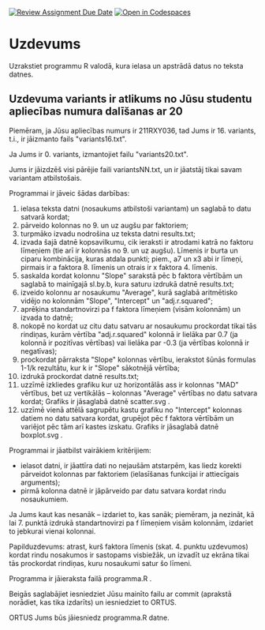 [![Review Assignment Due Date](https://classroom.github.com/assets/deadline-readme-button-22041afd0340ce965d47ae6ef1cefeee28c7c493a6346c4f15d667ab976d596c.svg)](https://classroom.github.com/a/rq8z89eH)
[![Open in Codespaces](https://classroom.github.com/assets/launch-codespace-2972f46106e565e64193e422d61a12cf1da4916b45550586e14ef0a7c637dd04.svg)](https://classroom.github.com/open-in-codespaces?assignment_repo_id=19110297)
# Uzdevums
 Uzrakstiet programmu R valodā, kura ielasa un apstrādā datus no teksta datnes.

## Uzdevuma variants ir atlikums no Jūsu studentu apliecības numura dalīšanas ar 20
 Piemēram, ja Jūsu apliecības numurs ir 211RXY036, tad Jums ir 16. variants, t.i., ir jāizmanto fails "variants16.txt".

 Ja Jums ir 0. variants, izmantojiet failu "variants20.txt".
 
 Jums ir jāizdzēš visi pārējie faili variantsNN.txt, un ir jāatstāj tikai savam variantam atbilstošais.

 Programmai ir jāveic šādas darbības:
 1. ielasa teksta datni (nosaukums atbilstoši variantam) un saglabā to datu satvarā kordat;
 2. pārveido kolonnas no 9. un uz augšu par faktoriem;
 3. turpmāko izvadu nodrošina uz teksta datni results.txt;
 4. izvada šajā datnē kopsavilkumu, cik ieraksti ir atrodami katrā no faktoru līmeņiem (tie arī ir kolonnās no 9. un uz augšu).
   Līmenis ir burta un ciparu kombinācija, kuras atdala punkti; piem., a7 un x3 abi ir līmeņi, pirmais ir a faktora 8. līmenis un otrais ir x faktora 4. līmenis.
 5. saskalda kordat kolonnu "Slope" sarakstā pēc b faktora vērtībām un saglabā to mainīgajā sl.by.b, kura saturu izdrukā datnē results.txt;
 6. izveido kolonnu ar nosaukumu "Average", kurā saglabā aritmētisko vidējo no kolonnām "Slope", "Intercept" un "adj.r.squared";
 7. aprēķina standartnovirzi pa f faktora līmeņiem (visām kolonnām) un izvada to datnē;
 8. nokopē no kordat uz citu datu satvaru ar nosaukumu prockordat tikai tās rindiņas, kurām vērtība "adj.r.squared" kolonnā ir lielāka par 0.7 (ja kolonnā ir pozitīvas vērtības) vai lielāka par -0.3 (ja vērtības kolonnā ir negatīvas);
 9. prockordat pārraksta "Slope" kolonnas vērtību, ierakstot šūnās formulas 1-1/k rezultātu, kur k ir "Slope" sākotnējā vērtība;
 10. izdrukā prockordat datnē results.txt;
 11. uzzīmē izkliedes grafiku kur uz horizontālās ass ir kolonnas "MAD" vērtībus, bet uz vertikālās – kolonnas "Average" vērtības no datu satvara kordat;
     Grafiks ir jāsaglabā datnē scatter.svg .
 13. uzzīmē vienā attēlā sagrupētu kastu grafiku no "Intercept" kolonnas datiem no datu satvara kordat, grupējot pēc f faktora vērtībām un variējot pēc tām arī kastes izskatu.
     Grafiks ir jāsaglabā datnē boxplot.svg .
 
 Programmai ir jāatbilst vairākiem kritērijiem:
 * ielasot datni, ir jāattīra dati no nejaušām atstarpēm, kas liedz korekti pārveidot kolonnas par faktoriem (ielasīšanas funkcijai ir attiecīgais arguments);
 * pirmā kolonna datnē ir jāpārveido par datu satvara kordat rindu nosaukumiem.
 
 Ja Jums kaut kas nesanāk – izdariet to, kas sanāk; piemēram, ja nezināt, kā lai 7. punktā izdrukā standartnovirzi pa f līmeņiem visām kolonnām, izdariet to jebkurai vienai kolonnai.
 
 Papilduzdevums: atrast, kurš faktora līmenis (skat. 4. punktu uzdevumos) kordat rindu nosakumos ir sastopams visbiežāk, un izvadīt uz ekrāna tikai tās prockordat rindiņas, kuru nosaukumi satur šo līmeni.
 
 Programma ir jāieraksta failā programma.R .

 Beigās saglabājiet iesniedziet Jūsu mainīto failu ar commit (aprakstā norādiet, kas tika izdarīts) un iesniedziet to ORTUS.
 
 ORTUS Jums būs jāiesniedz programma.R datne.
